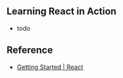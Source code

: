 ## Learning React in Action

- todo

## Reference

- [Getting Started | React](https://facebook.github.io/react/docs/getting-started.html)

